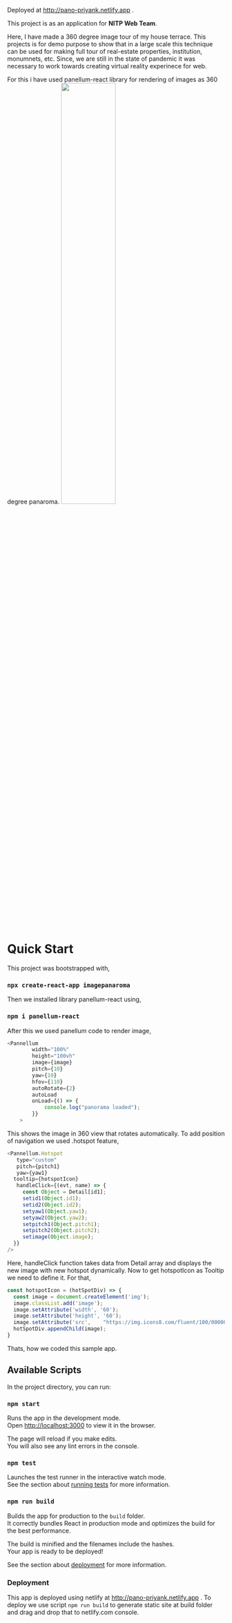 Deployed at http://pano-priyank.netlify.app .

This project is as an application for **NITP Web Team**.

Here, I have made a 360 degree image tour of my house terrace. This projects is for demo purpose to show that in a large scale this technique can be used for making full tour of real-estate properties, institution, monumnets, etc. Since, we are still in the state of pandemic it was necessary to work towards creating virtual reality experinece for web.

For this i have used panellum-react library for rendering of images as 360 degree panaroma.
[<img src="https://img.youtube.com/vi/lp2T9C0jejo/maxresdefault.jpg" width="50%">](https://youtu.be/lp2T9C0jejo)

# Quick Start

This project was bootstrapped with,

### `npx create-react-app imagepanaroma`

Then we installed library panellum-react using,

### `npm i panellum-react`

After this we used panellum code to render image,

```javascript
<Pannellum
        width="100%"
        height="100vh"
        image={image}
        pitch={10}
        yaw={10}
        hfov={110}
        autoRotate={2}
        autoLoad
        onLoad={() => {
            console.log("panorama loaded");
        }}
    >
```
This shows the image in 360 view that rotates automatically. To add position of navigation we used .hotspot feature,
```javascript
<Pannellum.Hotspot
   type="custom"
   pitch={pitch1}
   yaw={yaw1}
  tooltip={hotspotIcon}
   handleClick={(evt, name) => {
     const Object = Detail[id1];
     setid1(Object.id1);
     setid2(Object.id2);
     setyaw1(Object.yaw1);
     setyaw2(Object.yaw2);
     setpitch1(Object.pitch1);
     setpitch2(Object.pitch2);
     setimage(Object.image);
  }}
/>
```
Here, handleClick function takes data from Detail array and displays the new image with new hotspot dynamically. Now to get hotspotIcon as Tooltip we need to define it. For that,

```javascript
const hotspotIcon = (hotSpotDiv) => {
  const image = document.createElement('img');
  image.classList.add('image');
  image.setAttribute('width', '60');
  image.setAttribute('height', '60');
  image.setAttribute('src',    "https://img.icons8.com/fluent/100/000000/long-arrow-up.png");
  hotSpotDiv.appendChild(image);
}
```
Thats, how we coded this sample app.
## Available Scripts

In the project directory, you can run:

### `npm start`

Runs the app in the development mode.\
Open [http://localhost:3000](http://localhost:3000) to view it in the browser.

The page will reload if you make edits.\
You will also see any lint errors in the console.

### `npm test`

Launches the test runner in the interactive watch mode.\
See the section about [running tests](https://facebook.github.io/create-react-app/docs/running-tests) for more information.

### `npm run build`

Builds the app for production to the `build` folder.\
It correctly bundles React in production mode and optimizes the build for the best performance.

The build is minified and the filenames include the hashes.\
Your app is ready to be deployed!

See the section about [deployment](https://facebook.github.io/create-react-app/docs/deployment) for more information.




### Deployment

This app is deployed using netlify at http://pano-priyank.netlify.app .
To deploy we use script `npm run build` to generate static site at build folder and drag and drop that to netlify.com console.


